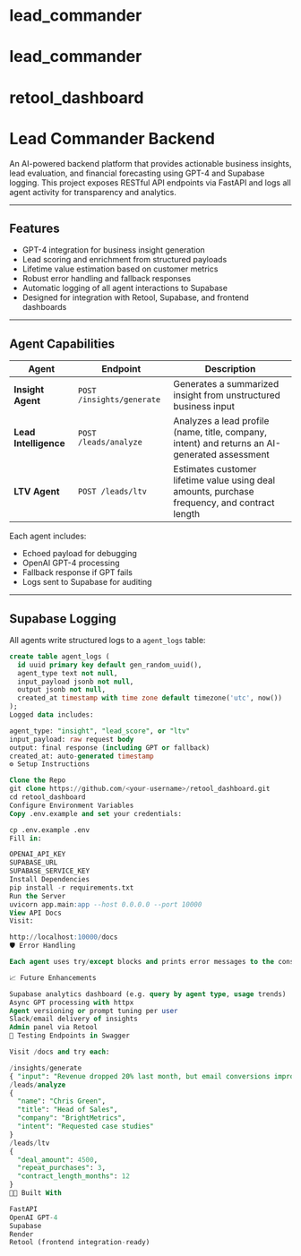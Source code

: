 # lead_commander
# lead_commander
# retool_dashboard

# Lead Commander Backend

An AI-powered backend platform that provides actionable business insights, lead evaluation, and financial forecasting using GPT-4 and Supabase logging. This project exposes RESTful API endpoints via FastAPI and logs all agent activity for transparency and analytics.

---

## Features

- GPT-4 integration for business insight generation
- Lead scoring and enrichment from structured payloads
- Lifetime value estimation based on customer metrics
- Robust error handling and fallback responses
- Automatic logging of all agent interactions to Supabase
- Designed for integration with Retool, Supabase, and frontend dashboards

---

## Agent Capabilities

| Agent                 | Endpoint                  | Description |
|-----------------------|---------------------------|-------------|
| **Insight Agent**     | `POST /insights/generate` | Generates a summarized insight from unstructured business input |
| **Lead Intelligence** | `POST /leads/analyze`     | Analyzes a lead profile (name, title, company, intent) and returns an AI-generated assessment |
| **LTV Agent**         | `POST /leads/ltv`         | Estimates customer lifetime value using deal amounts, purchase frequency, and contract length |

Each agent includes:

- Echoed payload for debugging
- OpenAI GPT-4 processing
- Fallback response if GPT fails
- Logs sent to Supabase for auditing

---

## Supabase Logging

All agents write structured logs to a `agent_logs` table:

```sql
create table agent_logs (
  id uuid primary key default gen_random_uuid(),
  agent_type text not null,
  input_payload jsonb not null,
  output jsonb not null,
  created_at timestamp with time zone default timezone('utc', now())
);
Logged data includes:

agent_type: "insight", "lead_score", or "ltv"
input_payload: raw request body
output: final response (including GPT or fallback)
created_at: auto-generated timestamp
⚙️ Setup Instructions

Clone the Repo
git clone https://github.com/<your-username>/retool_dashboard.git
cd retool_dashboard
Configure Environment Variables
Copy .env.example and set your credentials:

cp .env.example .env
Fill in:

OPENAI_API_KEY
SUPABASE_URL
SUPABASE_SERVICE_KEY
Install Dependencies
pip install -r requirements.txt
Run the Server
uvicorn app.main:app --host 0.0.0.0 --port 10000
View API Docs
Visit:

http://localhost:10000/docs
🛡️ Error Handling

Each agent uses try/except blocks and prints error messages to the console. If OpenAI fails or input is malformed, a fallback message is returned with a non-breaking response.

📈 Future Enhancements

Supabase analytics dashboard (e.g. query by agent type, usage trends)
Async GPT processing with httpx
Agent versioning or prompt tuning per user
Slack/email delivery of insights
Admin panel via Retool
🧪 Testing Endpoints in Swagger

Visit /docs and try each:

/insights/generate
{ "input": "Revenue dropped 20% last month, but email conversions improved." }
/leads/analyze
{
  "name": "Chris Green",
  "title": "Head of Sales",
  "company": "BrightMetrics",
  "intent": "Requested case studies"
}
/leads/ltv
{
  "deal_amount": 4500,
  "repeat_purchases": 3,
  "contract_length_months": 12
}
👨‍💻 Built With

FastAPI
OpenAI GPT-4
Supabase
Render
Retool (frontend integration-ready)
